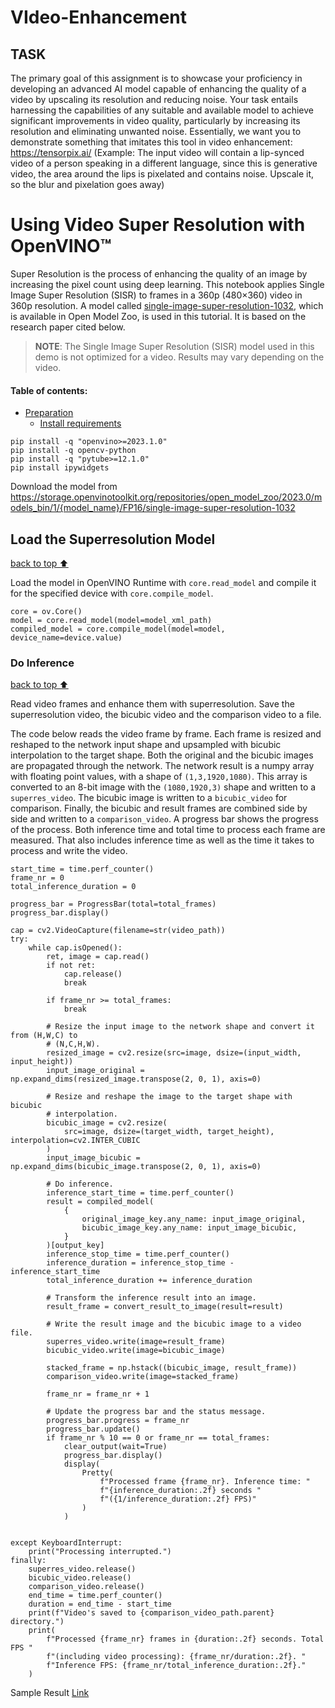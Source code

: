 # VIdeo-Enhancement

## TASK

The primary goal of this assignment is to showcase your proficiency in developing an
advanced AI model capable of enhancing the quality of a video by upscaling its
resolution and reducing noise. Your task entails harnessing the capabilities of any
suitable and available model to achieve significant improvements in video quality,
particularly by increasing its resolution and eliminating unwanted noise.
Essentially, we want you to demonstrate something that imitates this tool in video
enhancement: https://tensorpix.ai/
(Example: The input video will contain a lip-synced video of a person speaking in a
different language, since this is generative video, the area around the lips is pixelated
and contains noise. Upscale it, so the blur and pixelation goes away)


# Using Video Super Resolution with OpenVINO™
Super Resolution is the process of enhancing the quality of an image by increasing the pixel count using deep learning. This notebook applies Single Image Super Resolution (SISR) to frames in a 360p (480×360) video in 360p resolution. A model called [single-image-super-resolution-1032](https://docs.openvino.ai/2023.0/omz_models_model_single_image_super_resolution_1032.html), which is available in Open Model Zoo, is used in this tutorial. It is based on the research paper cited below.

> **NOTE**: The Single Image Super Resolution (SISR) model used in this demo is not optimized for a video. Results may vary depending on the video.

#### Table of contents:
- [Preparation](#Preparation)
    - [Install requirements](#Install-requirements)
```
pip install -q "openvino>=2023.1.0"
pip install -q opencv-python
pip install -q "pytube>=12.1.0"
pip install ipywidgets
```
Download the model from https://storage.openvinotoolkit.org/repositories/open_model_zoo/2023.0/models_bin/1/{model_name}/FP16/single-image-super-resolution-1032
## Load the Superresolution Model
[back to top ⬆️](#Table-of-contents:)

Load the model in OpenVINO Runtime with `core.read_model` and compile it for the specified device with `core.compile_model`.
```
core = ov.Core()
model = core.read_model(model=model_xml_path)
compiled_model = core.compile_model(model=model, device_name=device.value)
```

### Do Inference
[back to top ⬆️](#Table-of-contents:)

Read video frames and enhance them with superresolution. Save the superresolution video, the bicubic video and the comparison video to a file.

The code below reads the video frame by frame. Each frame is resized and reshaped to the network input shape and upsampled with bicubic interpolation to the target shape. Both the original and the bicubic images are propagated through the network. The network result is a numpy array with floating point values, with a shape of `(1,3,1920,1080)`. This array is converted to an 8-bit image with the `(1080,1920,3)` shape and written to a `superres_video`. The bicubic image is written to a `bicubic_video` for comparison. Finally, the bicubic and result frames are combined side by side and written to a `comparison_video`. A progress bar shows the progress of the process. Both inference time and total time to process each frame are measured. That also includes inference time as well as the time it takes to process and write the video.
```
start_time = time.perf_counter()
frame_nr = 0
total_inference_duration = 0

progress_bar = ProgressBar(total=total_frames)
progress_bar.display()

cap = cv2.VideoCapture(filename=str(video_path))
try:
    while cap.isOpened():
        ret, image = cap.read()
        if not ret:
            cap.release()
            break

        if frame_nr >= total_frames:
            break

        # Resize the input image to the network shape and convert it from (H,W,C) to
        # (N,C,H,W).
        resized_image = cv2.resize(src=image, dsize=(input_width, input_height))
        input_image_original = np.expand_dims(resized_image.transpose(2, 0, 1), axis=0)

        # Resize and reshape the image to the target shape with bicubic
        # interpolation.
        bicubic_image = cv2.resize(
            src=image, dsize=(target_width, target_height), interpolation=cv2.INTER_CUBIC
        )
        input_image_bicubic = np.expand_dims(bicubic_image.transpose(2, 0, 1), axis=0)

        # Do inference.
        inference_start_time = time.perf_counter()
        result = compiled_model(
            {
                original_image_key.any_name: input_image_original,
                bicubic_image_key.any_name: input_image_bicubic,
            }
        )[output_key]
        inference_stop_time = time.perf_counter()
        inference_duration = inference_stop_time - inference_start_time
        total_inference_duration += inference_duration

        # Transform the inference result into an image.
        result_frame = convert_result_to_image(result=result)

        # Write the result image and the bicubic image to a video file.
        superres_video.write(image=result_frame)
        bicubic_video.write(image=bicubic_image)

        stacked_frame = np.hstack((bicubic_image, result_frame))
        comparison_video.write(image=stacked_frame)

        frame_nr = frame_nr + 1

        # Update the progress bar and the status message.
        progress_bar.progress = frame_nr
        progress_bar.update()
        if frame_nr % 10 == 0 or frame_nr == total_frames:
            clear_output(wait=True)
            progress_bar.display()
            display(
                Pretty(
                    f"Processed frame {frame_nr}. Inference time: "
                    f"{inference_duration:.2f} seconds "
                    f"({1/inference_duration:.2f} FPS)"
                )
            )


except KeyboardInterrupt:
    print("Processing interrupted.")
finally:
    superres_video.release()
    bicubic_video.release()
    comparison_video.release()
    end_time = time.perf_counter()
    duration = end_time - start_time
    print(f"Video's saved to {comparison_video_path.parent} directory.")
    print(
        f"Processed {frame_nr} frames in {duration:.2f} seconds. Total FPS "
        f"(including video processing): {frame_nr/duration:.2f}. "
        f"Inference FPS: {frame_nr/total_inference_duration:.2f}."
    )
```

Sample Result [Link](https://drive.google.com/file/d/1o3sKWFU349h8Uddlwg8qmQUpKjLLASsr/view?usp=drive_link)
